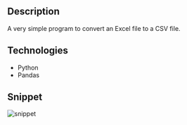 ## Description
A very simple program to convert an Excel file to a CSV file.

## Technologies
- Python
- Pandas

## Snippet
![snippet](https://github.com/Lu15700/excel-to-csv_in_python/assets/102251361/d315d756-c6f9-4b68-9314-2dee90115777)
